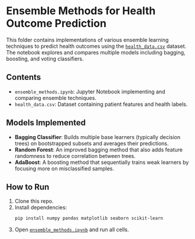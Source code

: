 # Ensemble Methods for Health Outcome Prediction

This folder contains implementations of various ensemble learning techniques to predict health outcomes using the [`health_data.csv`](https://www.kaggle.com/datasets/akshatshaw7/cardiovascular-disease-dataset) dataset. The notebook explores and compares multiple models including bagging, boosting, and voting classifiers.

## Contents

- `ensemble_methods.ipynb`: Jupyter Notebook implementing and comparing ensemble techniques.
- `health_data.csv`: Dataset containing patient features and health labels.

## Models Implemented

- **Bagging Classifier**: Builds multiple base learners (typically decision trees) on bootstrapped subsets and averages their predictions.
- **Random Forest**: An improved bagging method that also adds feature randomness to reduce correlation between trees.
- **AdaBoost**: A boosting method that sequentially trains weak learners by focusing more on misclassified samples.

## How to Run

1. Clone this repo.
2. Install dependencies:
   ```bash
   pip install numpy pandas matplotlib seaborn scikit-learn
3. Open [`ensemble_methods.ipynb`](./ensemble_methods.ipynb) and run all cells.
